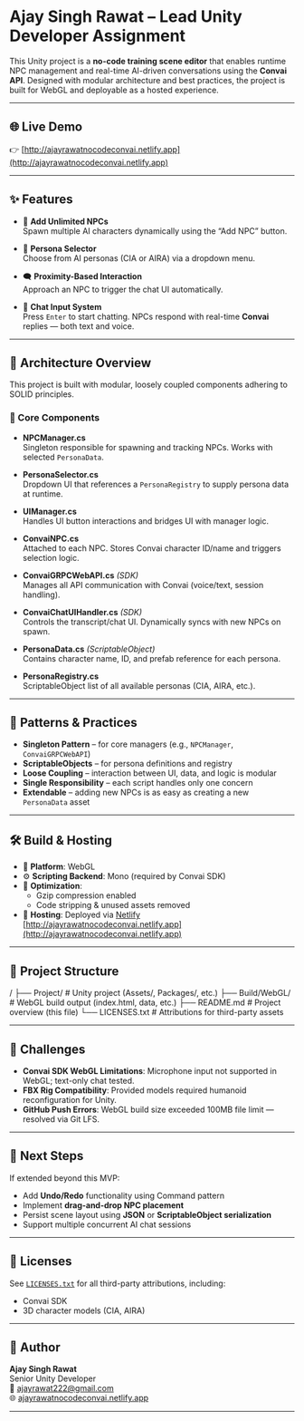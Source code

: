 # Ajay Singh Rawat – Lead Unity Developer Assignment

This Unity project is a **no-code training scene editor** that enables runtime NPC management and real-time AI-driven conversations using the **Convai API**. Designed with modular architecture and best practices, the project is built for WebGL and deployable as a hosted experience.

---

## 🌐 Live Demo

👉 [http://ajayrawatnocodeconvai.netlify.app](http://ajayrawatnocodeconvai.netlify.app)

---

## ✨ Features

- 🧍 **Add Unlimited NPCs**  
  Spawn multiple AI characters dynamically using the “Add NPC” button.

- 🧠 **Persona Selector**  
  Choose from AI personas (CIA or AIRA) via a dropdown menu.

- 🗨️ **Proximity-Based Interaction**  
  Approach an NPC to trigger the chat UI automatically.

- 💬 **Chat Input System**  
  Press `Enter` to start chatting. NPCs respond with real-time **Convai** replies — both text and voice.

---

## 🧱 Architecture Overview

This project is built with modular, loosely coupled components adhering to SOLID principles.

### 🧩 Core Components

- **NPCManager.cs**  
  Singleton responsible for spawning and tracking NPCs. Works with selected `PersonaData`.

- **PersonaSelector.cs**  
  Dropdown UI that references a `PersonaRegistry` to supply persona data at runtime.

- **UIManager.cs**  
  Handles UI button interactions and bridges UI with manager logic.

- **ConvaiNPC.cs**  
  Attached to each NPC. Stores Convai character ID/name and triggers selection logic.

- **ConvaiGRPCWebAPI.cs** *(SDK)*  
  Manages all API communication with Convai (voice/text, session handling).

- **ConvaiChatUIHandler.cs** *(SDK)*  
  Controls the transcript/chat UI. Dynamically syncs with new NPCs on spawn.

- **PersonaData.cs** *(ScriptableObject)*  
  Contains character name, ID, and prefab reference for each persona.

- **PersonaRegistry.cs**  
  ScriptableObject list of all available personas (CIA, AIRA, etc.).

---

## 🔁 Patterns & Practices

- **Singleton Pattern** – for core managers (e.g., `NPCManager`, `ConvaiGRPCWebAPI`)
- **ScriptableObjects** – for persona definitions and registry
- **Loose Coupling** – interaction between UI, data, and logic is modular
- **Single Responsibility** – each script handles only one concern
- **Extendable** – adding new NPCs is as easy as creating a new `PersonaData` asset

---

## 🛠️ Build & Hosting

- 🎯 **Platform**: WebGL
- ⚙️ **Scripting Backend**: Mono (required by Convai SDK)
- 🧪 **Optimization**:
  - Gzip compression enabled
  - Code stripping & unused assets removed
- 🚀 **Hosting**: Deployed via [Netlify](https://netlify.com)  
  [http://ajayrawatnocodeconvai.netlify.app](http://ajayrawatnocodeconvai.netlify.app)

---

## 📁 Project Structure

/
├── Project/ # Unity project (Assets/, Packages/, etc.)
├── Build/WebGL/ # WebGL build output (index.html, data, etc.)
├── README.md # Project overview (this file)
└── LICENSES.txt # Attributions for third-party assets


---

## 🧪 Challenges

- **Convai SDK WebGL Limitations**: Microphone input not supported in WebGL; text-only chat tested.
- **FBX Rig Compatibility**: Provided models required humanoid reconfiguration for Unity.
- **GitHub Push Errors**: WebGL build size exceeded 100MB file limit — resolved via Git LFS.

---

## 🚀 Next Steps

If extended beyond this MVP:
- Add **Undo/Redo** functionality using Command pattern
- Implement **drag-and-drop NPC placement**
- Persist scene layout using **JSON** or **ScriptableObject serialization**
- Support multiple concurrent AI chat sessions

---

## 📜 Licenses

See [`LICENSES.txt`](./LICENSES.txt) for all third-party attributions, including:
- Convai SDK
- 3D character models (CIA, AIRA)

---

## 🙋 Author

**Ajay Singh Rawat**  
Senior Unity Developer  
📧 ajayrawat222@gmail.com  
🌐 [ajayrawatnocodeconvai.netlify.app](http://ajayrawatnocodeconvai.netlify.app)

---

